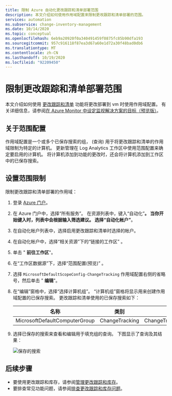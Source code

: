 ```yaml
---
title: 限制 Azure 自动化更改跟踪和清单部署范围
description: 本文介绍如何使用作用域配置来限制更改跟踪和清单部署的范围。
services: automation
ms.subservice: change-inventory-management
ms.date: 10/14/2020
ms.topic: conceptual
ms.openlocfilehash: 6eb9a20920f0a340491459f0875fc85b90dfa193
ms.sourcegitcommit: 957c916118f87ea3d67a60e1d72a30f48bad0db6
ms.translationtype: MT
ms.contentlocale: zh-CN
ms.lasthandoff: 10/19/2020
ms.locfileid: "92209450"
---
```

# <a name="limit-change-tracking-and-inventory-deployment-scope"></a>限制更改跟踪和清单部署范围

本文介绍如何使用 [更改跟踪和清单](overview.md) 功能将更改部署到 vm 时使用作用域配置。 有关详细信息，请参阅[在 Azure Monitor 中设定监视解决方案的目标（预览版）](../../azure-monitor/insights/solution-targeting.md)。

## <a name="about-scope-configurations"></a>关于范围配置

作用域配置是一个或多个已保存搜索的组， (查询) 用于将更改跟踪和清单的作用域限制为特定的计算机。 更新管理在 Log Analytics 工作区中使用范围配置来确定要启用的计算机。 将计算机添加到功能的更改时，还会将计算机添加到工作区中的已保存搜索。

## <a name="set-the-scope-limit"></a>设置范围限制

限制更改跟踪和清单部署的作用域：

1. 登录 [Azure 门户](https://portal.azure.com)。

2. 在 Azure 门户中，选择“所有服务”。 在资源列表中，键入“自动化”****。 当你开始键入时，列表中会根据输入筛选建议。 选择“自动化帐户”****。

3. 在自动化帐户列表中，选择启用更改跟踪和清单时选择的帐户。

4. 在自动化帐户中，选择“相关资源”下的“链接的工作区” 。

5. 单击 " **前往工作区**"。

6. 在“工作区数据源”下，选择“范围配置(预览)” 。

7. 选择  `MicrosoftDefaultScopeConfig-ChangeTracking` 作用域配置右侧的省略号，然后单击 " **编辑**"。

8. 在“编辑”窗格中，选择“选择计算机组”。 “计算机组”窗格将显示用来创建作用域配置的已保存搜索。 更改跟踪和清单使用的已保存搜索如下：

    |名称     |类别  |Alias  |
    |---------|---------|---------|
    |MicrosoftDefaultComputerGroup     |  ChangeTracking       | ChangeTracking__MicrosoftDefaultComputerGroup        |

9. 选择已保存的搜索来查看和编辑用于填充组的查询。 下图显示了查询及其结果：

    ![保存的搜索](media/manage-scope-configurations/logsearch.png)

## <a name="next-steps"></a>后续步骤

* 要使用更改跟踪和库存，请参阅[管理更改跟踪和库存](manage-change-tracking.md)。
* 要排查常见功能问题，请参阅[排查更改跟踪和库存问题](../troubleshoot/change-tracking.md)。
